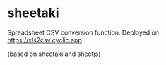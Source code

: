 # sheetaki

Spreadsheet CSV conversion function.  Deployed on <https://xls2csv.cyclic.app>


(based on sheetaki and sheetjs)
